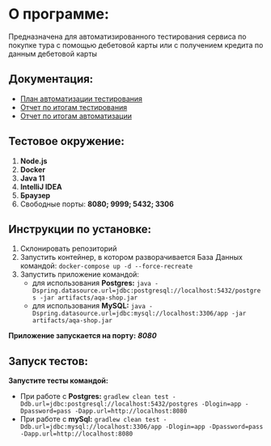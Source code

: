 # О программе:
Предназначена для автоматизированного тестирования сервиса по покупке тура с помощью дебетовой карты или с получением кредита по данным дебетовой карты
## Документация:
* [План автоматизации тестирования](https://github.com/mind-controled/QA-Diplom/blob/master/docs/TestPlan.md)
* [Отчет по итогам тестирования](https://github.com/mind-controled/QA-Diplom/blob/master/docs/TestReport.md)
* [Отчет по итогам автоматизации](https://github.com/mind-controled/QA-Diplom/blob/master/docs/Report.md)
## Тестовое окружение:
1. **Node.js**
1. **Docker**
1. **Java 11**
1. **IntelliJ IDEA**
1. **Браузер**
1. Свободные порты: **8080; 9999; 5432; 3306**

## Инструкции по установке:
1. Склонировать репозиторий
1. Запустить контейнер, в котором разворачивается База Данных командой: ``docker-compose up -d --force-recreate``
1. Запустить приложение командой:
   * для использования **Postgres:** ``java -Dspring.datasource.url=jdbc:postgresql://localhost:5432/postgres -jar artifacts/aqa-shop.jar``
   * для использования **MySQL:** ``java -Dspring.datasource.url=jdbc:mysql://localhost:3306/app -jar artifacts/aqa-shop.jar``

**Приложение запускается на порту:** ***8080***
## Запуск тестов:
**Запустите тесты командой:**
* При работе с **Postgres:** ``gradlew clean test -Ddb.url=jdbc:postgresql://localhost:5432/postgres -Dlogin=app -Dpassword=pass -Dapp.url=http://localhost:8080``
* При работе с **mySql:** ``gradlew clean test -Ddb.url=jdbc:mysql://localhost:3306/app -Dlogin=app -Dpassword=pass -Dapp.url=http://localhost:8080``
